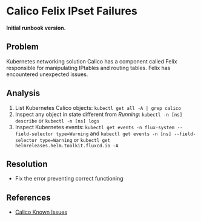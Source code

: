 # Calico Felix IPset Failures

**Initial runbook version.**

## Problem

Kubernetes networking solution Calico has a component called Felix responsible for manipulating IPtables and routing tables. Felix has encountered unexpected issues.

## Analysis
 1. List Kubernetes Calico objects: `kubectl get all -A | grep calico`
 2. Inspect any object in state different from *Running*: `kubectl -n [ns] describe` or `kubectl -n [ns] logs`
 3. Inspect Kubernetes events: `kubectl get events -n flux-system --field-selector type=Warning` and `kubectl get events -n [ns] --field-selector type=Warning` or `kubectl get helmreleases.helm.toolkit.fluxcd.io -A`

## Resolution
 * Fix the error preventing correct functioning

## References
 * [Calico Known Issues](https://github.com/projectcalico/calico/issues)
